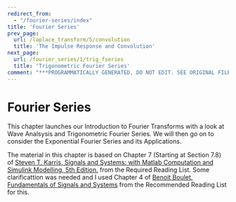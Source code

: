 ```yaml
---
redirect_from:
  - "/fourier-series/index"
title: 'Fourier Series'
prev_page:
  url: /laplace_transform/5/convolution
  title: 'The Impulse Response and Convolution'
next_page:
  url: /fourier_series/1/trig_fseries
  title: 'Trigonometric Fourier Series'
comment: "***PROGRAMMATICALLY GENERATED, DO NOT EDIT. SEE ORIGINAL FILES IN /content***"
---
```

# Fourier Series

This chapter launches our Introduction to Fourier Transforms with a look at Wave Analsysis and Trigonometric Fourier Series. We will then go on to consider the Exponential Fourier Series and its Applications.

The material in this chapter is based on Chapter 7 (Starting at Section 7.8) of [Steven T. Karris, Signals and Systems: with Matlab Computation and Simulink Modelling, 5th Edition.](http://site.ebrary.com/lib/swansea/docDetail.action?docID=10547416) from the Required Reading List. Some clarificattion was needed and I used Chapter 4 of [Benoit Boulet, Fundamentals of Signals and Systems](https://ebookcentral.proquest.com/lib/swansea-ebooks/reader.action?ppg=150&docID=3135971&tm=1518703383001) from the Recommended Reading List for this.